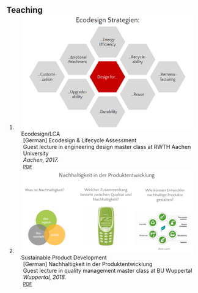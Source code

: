 <h2 id="publications" style="margin: 2px 0px -15px;">Teaching</h2>

<div class="publications">
<ol class="bibliography">

<li>
<div class="pub-row">

  <div class="col-sm-3 abbr" style="position: relative;padding-right: 15px;padding-left: 15px;">
    <img src="assets/img/ed_lca_kl2.png" class="teaser img-fluid z-depth-1">
    <abbr class="badge">Ecodesign/LCA</abbr>
  </div>

  <div class="col-sm-9" style="position: relative;padding-right: 15px;padding-left: 20px;">
    <div class="title">[German] Ecodesign & Lifecycle Assessment</a></div>
    <div class="author">Guest lecture in engineering design master class at RWTH Aachen University</div>
    <div class="periodical"><em>Aachen, 2017.</em></div>
    <div class="links">
      <a href="assets/files/ed_lca_kl2.pdf" class="btn btn-sm z-depth-0" role="button" target="_blank" style="font-size:12px;">PDF</a>
    </div>
  </div>
</div>
</li>
  
<li>
<div class="pub-row">

  <div class="col-sm-3 abbr" style="position: relative;padding-right: 15px;padding-left: 15px;">
    <img src="assets/img/lecture_wuppertal.png" class="teaser img-fluid z-depth-1">
    <abbr class="badge">Sustainable Product Development</abbr>
  </div>

  <div class="col-sm-9" style="position: relative;padding-right: 15px;padding-left: 20px;">
    <div class="title">[German] Nachhaltigkeit in der Produktentwicklung</a></div>
    <div class="author">Guest lecture in quality management master class at BU Wuppertal</div>
    <div class="periodical"><em>Wuppertal, 2018.</em></div>
    <div class="links">
      <a href="assets/files/lecture_wuppertal.pdf" class="btn btn-sm z-depth-0" role="button" target="_blank" style="font-size:12px;">PDF</a>
    </div>
  </div>
</div>
</li>
  
<br>

</ol>
